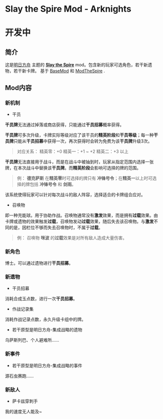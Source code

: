 # Slay the Spire Mod - Arknights

# 开发中

## 简介
这是[明日方舟](http://prts.wiki/w/%E9%A6%96%E9%A1%B5) 主题的 [**Slay the Spire**](https://store.steampowered.com/app/646570/Slay_the_Spire/) mod。包含新的玩家可选角色，若干新遗物，若干新卡牌。
基于 [BaseMod](https://github.com/daviscook477/BaseMod/releases) 和 [ModTheSpire](https://github.com/kiooeht/ModTheSpire/releases) .

## Mod内容

### 新机制

- 干员

**干员牌**无法通过掉落或商店获得，只能通过**干员招募**概率获得。

**干员牌**可多次升级，卡牌实际等级对应了该干员的**精英阶段**和**干员等级**；每一种**干员牌**只能从**干员招募**中获得一次，再次获得时会转为免费为该**干员牌**升级3次。

> 对应关系：
> 精英零：+0
> 精英一：+1 ~ +2
> 精英二：+3 以上

**干员牌**无法直接用于战斗，而是在战斗中被抽到时，玩家从指定范围内选择一张牌，在本次战斗中替换该**干员牌**。而**精英阶段**会影响可选择的牌的范围。

> 例： **德克萨斯** 在**精英零**时可选择的牌只有 **冲锋号令**；在**精英一**以上时可选择的牌包括 **冲锋号令** 和 **剑雨**。

该系统使得玩家可以针对每次战斗的敌人阵容，选择适合的卡牌组合应对。

- 召唤物

即一种充能球。用于协助作战。召唤物通常没有**激发**效果，而是拥有**过载**效果。由卡牌或遗物的效果触发**过载**，召唤物发动**过载**效果，随后失去该召唤物。与**激发**不同的是，因栏位不够而失去召唤物时，不属于**过载**。

> 例： 召唤物 **咪波** 的**过载**效果是对所有敌人造成大量伤害。

### 新角色

博士。可以通过遗物进行**干员招募**。

### 新遗物

- 干员招募

消耗合成玉点数，进行一次**干员招募**。

- 作战记录集

消耗作战记录点数，永久升级卡组中的牌。

- 若干原型是明日方舟-集成战略的遗物

乌萨斯列巴、个人避难所……

### 新事件

- 若干原型是明日方舟-集成战略的事件

源石虫赛跑……

### 新敌人

- 萨卡兹穿刺手

我的速度无人能及~